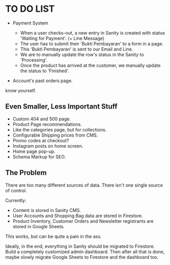 # TO DO LIST

- Payment System
  - When a user checks-out, a new entry in Sanity is created with status 'Waiting for Payment'. (+ Line Message)
  - The user has to submit their 'Bukti Pembayaran' to a form in a page.
  - This 'Bukti Pembayaran' is sent to our Email and Line.
  - We are to manually update the row's status in the Sanity to 'Processing'.
  - Once the product has arrived at the customer, we manually update the status to 'Finished'.

- Account's past orders page.

know yourself.

## Even Smaller, Less Important Stuff

- Custom 404 and 500 page.
- Product Page recommendations.
- Like the categories page, but for collections.
- Configurable Shipping prices from CMS.
- Promo codes at checkout?
- Instagram posts on home screen.
- Home page pop-up.
- Schema Markup for SEO.

## The Problem

There are too many different sources of data.
There isn't one single source of control.

Currently:

- Content is stored in Sanity CMS.
- User Accounts and Shopping Bag data are stored in Firestore.
- Product Inventory, Customer Orders and Newsletter registrants are stored in Google Sheets.

This works, but can be quite a pain in the ass.

Ideally, in the end, everything in Sanity should be migrated to Firestore.
Build a completely customized admin dashboard.
Then after all that is done, maybe slowly migrate Google Sheets to Firestore and the dashboard too.
